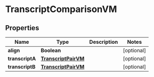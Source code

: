# TranscriptComparisonVM

## Properties
Name | Type | Description | Notes
------------ | ------------- | ------------- | -------------
**align** | **Boolean** |  |  [optional]
**transcriptA** | [**TranscriptPairVM**](TranscriptPairVM.md) |  |  [optional]
**transcriptB** | [**TranscriptPairVM**](TranscriptPairVM.md) |  |  [optional]

